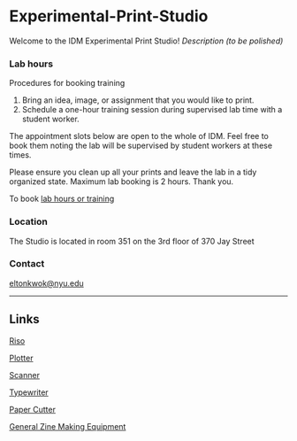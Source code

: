 # Experimental-Print-Studio

Welcome to the IDM Experimental Print Studio!
*Description (to be polished)*

### Lab hours

Procedures for booking training 

1. Bring an idea, image, or assignment that you would like to print. 
2. Schedule a one-hour training session during supervised lab time with a student worker.

The appointment slots below are open to the whole of IDM. Feel free to book them noting the lab will be supervised by student workers at these times.

Please ensure you clean up all your prints and leave the lab in a tidy organized state. Maximum lab booking is 2 hours. Thank you.

To book [lab hours or training](https://calendar.google.com/calendar/u/0/appointments/schedules/AcZssZ3t44ymGjvp62wzsYuedBQ081B_LMiwMkvmHnCSnn828G1suv-F4KLZi0_CpgEst4F9Pmxyb6E4)


### Location

The Studio is located in room 351 on the 3rd floor of 370 Jay Street

### Contact

eltonkwok@nyu.edu

---

## Links

[Riso](./Riso/README.md)

[Plotter](./Plotter/README.md)

[Scanner](./Scanner/README.md)

[Typewriter](./Typewriter/README.md)

[Paper Cutter](./Cutter/README.md)

[General Zine Making Equipment](./General_Zine_Making_Equipment/README.md)




